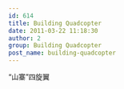 ```yaml
---
id: 614
title: Building Quadcopter
date: 2011-03-22 11:18:30
author: 2
group: Building Quadcopter
post_name: building-quadcopter
---
```


“山寨”四旋翼